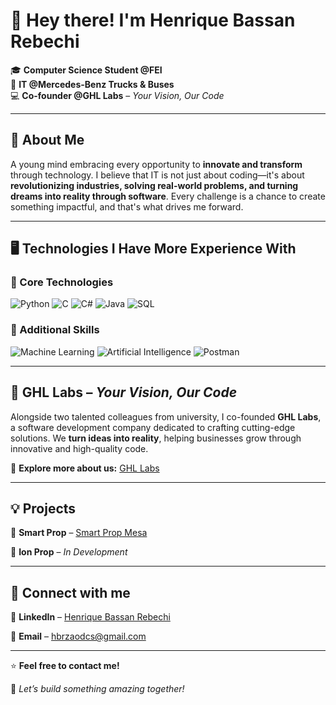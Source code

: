 # 🚀 Hey there! I'm Henrique Bassan Rebechi 

🎓 **Computer Science Student @FEI**  
💼 **IT @Mercedes-Benz Trucks & Buses**  
💻 **Co-founder @GHL Labs** – *Your Vision, Our Code*  

---

## 📢 About Me  
A young mind embracing every opportunity to **innovate and transform** through technology. I believe that IT is not just about coding—it's about **revolutionizing industries, solving real-world problems, and turning dreams into reality through software**. Every challenge is a chance to create something impactful, and that's what drives me forward.  

---

## 🖥️ Technologies I Have More Experience With

### 🔹 Core Technologies
![Python](https://img.shields.io/badge/-Python-3776AB?style=for-the-badge&logo=python&logoColor=white)
![C](https://img.shields.io/badge/-C-A8B9CC?style=for-the-badge&logo=c&logoColor=white)
![C#](https://img.shields.io/badge/-C%23-239120?style=for-the-badge&logo=c-sharp&logoColor=white)
![Java](https://img.shields.io/badge/-Java-007396?style=for-the-badge&logo=java&logoColor=white)
![SQL](https://img.shields.io/badge/-SQL-003B57?style=for-the-badge&logo=postgresql&logoColor=white)

### 🔸 Additional Skills
![Machine Learning](https://img.shields.io/badge/-Machine%20Learning-F7931E?style=for-the-badge&logo=keras&logoColor=white)
![Artificial Intelligence](https://img.shields.io/badge/-AI-4B0082?style=for-the-badge&logo=openai&logoColor=white)
![Postman](https://img.shields.io/badge/-Postman-FF6C37?style=for-the-badge&logo=postman&logoColor=white)


---

## 🚀 GHL Labs – *Your Vision, Our Code*  
Alongside two talented colleagues from university, I co-founded **GHL Labs**, a software development company dedicated to crafting cutting-edge solutions. We **turn ideas into reality**, helping businesses grow through innovative and high-quality code.  

🔗 **Explore more about us:** [GHL Labs](linkedin.com/company/ghl-labs)  

---

## 💡 Projects  

🔹 **Smart Prop** – [Smart Prop Mesa](https://www.mesasmartprop.com.br/) 

🔹 **Ion Prop** – *In Development*  

---

## 📲 Connect with me  
🔗 **LinkedIn** – [Henrique Bassan Rebechi](https://www.linkedin.com/in/henrique-bassan-rebechi-b0b2bb283/)

📧 **Email** – [hbrzaodcs@gmail.com](mailto:hbrzaodcs@gmail.com)  

---

⭐ **Feel free to contact me!**  

💬 *Let’s build something amazing together!*
